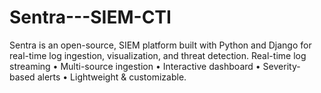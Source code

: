 # Sentra---SIEM-CTI
Sentra is an open-source, SIEM platform built with Python and Django for real-time log ingestion, visualization, and threat detection. Real-time log streaming • Multi-source ingestion • Interactive dashboard • Severity-based alerts • Lightweight &amp; customizable.
